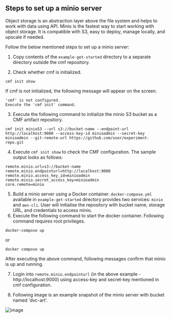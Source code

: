 ## Steps to set up a minio server
Object storage is an abstraction layer above the file system and helps to work with data using API.
Minio is the fastest way to start working with object storage.
It is compatible with S3, easy to deploy, manage locally, and upscale if needed.

Follow the below mentioned steps to set up a minio server:

1. Copy contents of the `example-get-started` directory to a separate directory outside the cmf repository.


2. Check whether cmf is initialized.

```
cmf init show
```


If cmf is not initialized, the following message will appear on the screen.

```
'cmf' is not configured.
Execute the 'cmf init' command.
```

3.  Execute the following command to initialize the minio S3 bucket as a CMF artifact repository.
```
cmf init minioS3 --url s3://bucket-name --endpoint-url http://localhost:9000 --access-key-id minioadmin --secret-key minioadmin --git-remote-url https://github.com/user/experiment-repo.git
```

4. Execute `cmf init show` to check the CMF configuration. The sample output looks as follows:
```
remote.minio.url=s3://bucket-name
remote.minio.endpointurl=http://localhost:9000
remote.minio.access_key_id=minioadmin
remote.minio.secret_access_key=minioadmin
core.remote=minio
```

5. Build a minio server using a Docker container. `docker-compose.yml` available in `example-get-started` directory provides two services: `minio` and `aws-cli`.
   User will initialise the repository with bucket name, storage URL, and credentials to access minio.
6. Execute the following command to start the docker container. Following command requires root privileges.
```
docker-compose up
```
or
```
docker compose up
```
After executing the above command, following messages confirm that minio is up and running.

7. Login into `remote.minio.endpointurl` (in the above example - http://localhost:9000) using access-key and secret-key mentioned in cmf configuration.

8. Following image is an example snapshot of the minio server with bucket named 'dvc-art'.

![image](https://miro.medium.com/max/1100/1*sIOUllU2O6YGdT7ARoY-xw.webp)
